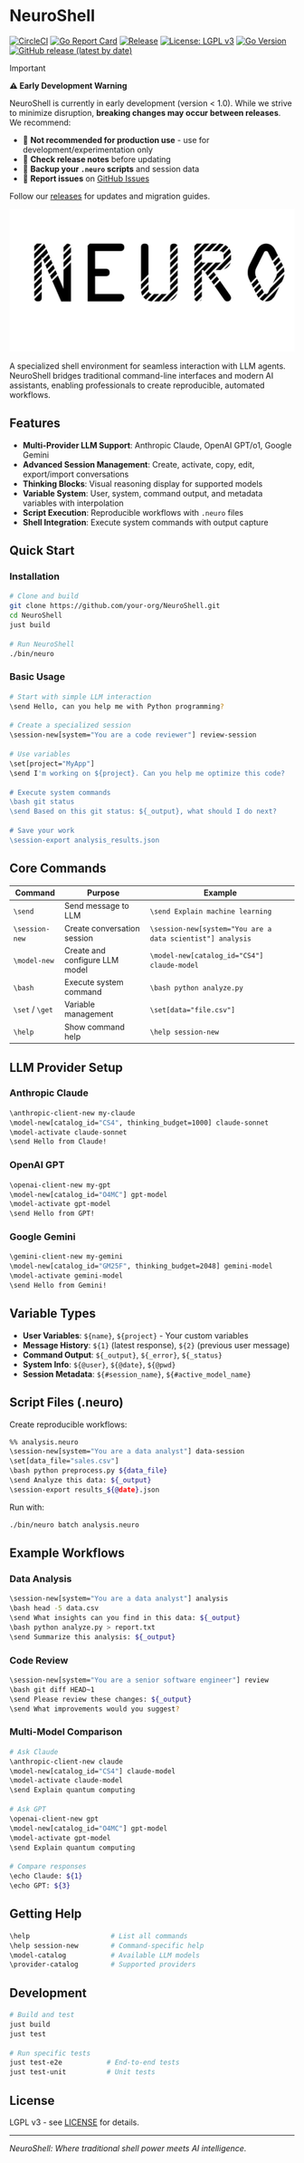 # NeuroShell

[![CircleCI](https://dl.circleci.com/status-badge/img/circleci/RjkGUoMoHBKh13iJmkaXTF/Pfh8uXKBx5881azXtzYpio/tree/main.svg?style=svg&circle-token=CCIPRJ_UA4CCuNuLUnf978JvYtAzb_299edc3497615f5f30d9653830038654df0c471b)](https://dl.circleci.com/status-badge/redirect/circleci/RjkGUoMoHBKh13iJmkaXTF/Pfh8uXKBx5881azXtzYpio/tree/main)
[![Go Report Card](https://goreportcard.com/badge/github.com/vitadin/NeuroShell)](https://goreportcard.com/report/github.com/vitadin/NeuroShell)
[![Release](https://github.com/vitadin/NeuroShell/actions/workflows/release.yml/badge.svg)](https://github.com/vitadin/NeuroShell/actions/workflows/release.yml)
[![License: LGPL v3](https://img.shields.io/badge/License-LGPL_v3-blue.svg)](https://www.gnu.org/licenses/lgpl-3.0)
[![Go Version](https://img.shields.io/github/go-mod/go-version/vitadin/NeuroShell)](https://github.com/vitadin/NeuroShell)
[![GitHub release (latest by date)](https://img.shields.io/github/v/release/vitadin/NeuroShell)](https://github.com/vitadin/NeuroShell/releases/latest)

> [!IMPORTANT]
> **⚠️ Early Development Warning**
>
> NeuroShell is currently in early development (version < 1.0). While we strive to minimize disruption, **breaking changes may occur between releases**. We recommend:
>
> - 🚫 **Not recommended for production use** - use for development/experimentation only
> - 📖 **Check release notes** before updating
> - 💾 **Backup your `.neuro` scripts** and session data
> - 🐛 **Report issues** on [GitHub Issues](https://github.com/vitadin/NeuroShell/issues)
>
> Follow our [releases](https://github.com/vitadin/NeuroShell/releases) for updates and migration guides.

![Neuro Logo](./assets/neurologo.svg)

A specialized shell environment for seamless interaction with LLM agents. NeuroShell bridges traditional command-line interfaces and modern AI assistants, enabling professionals to create reproducible, automated workflows.

## Features

- **Multi-Provider LLM Support**: Anthropic Claude, OpenAI GPT/o1, Google Gemini
- **Advanced Session Management**: Create, activate, copy, edit, export/import conversations
- **Thinking Blocks**: Visual reasoning display for supported models
- **Variable System**: User, system, command output, and metadata variables with interpolation
- **Script Execution**: Reproducible workflows with `.neuro` files
- **Shell Integration**: Execute system commands with output capture

## Quick Start

### Installation

```bash
# Clone and build
git clone https://github.com/your-org/NeuroShell.git
cd NeuroShell
just build

# Run NeuroShell
./bin/neuro
```

### Basic Usage

```bash
# Start with simple LLM interaction
\send Hello, can you help me with Python programming?

# Create a specialized session
\session-new[system="You are a code reviewer"] review-session

# Use variables
\set[project="MyApp"]
\send I'm working on ${project}. Can you help me optimize this code?

# Execute system commands
\bash git status
\send Based on this git status: ${_output}, what should I do next?

# Save your work
\session-export analysis_results.json
```

## Core Commands

| Command | Purpose | Example |
|---------|---------|---------|
| `\send` | Send message to LLM | `\send Explain machine learning` |
| `\session-new` | Create conversation session | `\session-new[system="You are a data scientist"] analysis` |
| `\model-new` | Create and configure LLM model | `\model-new[catalog_id="CS4"] claude-model` |
| `\bash` | Execute system command | `\bash python analyze.py` |
| `\set` / `\get` | Variable management | `\set[data="file.csv"]` |
| `\help` | Show command help | `\help session-new` |

## LLM Provider Setup

### Anthropic Claude
```bash
\anthropic-client-new my-claude
\model-new[catalog_id="CS4", thinking_budget=1000] claude-sonnet
\model-activate claude-sonnet
\send Hello from Claude!
```

### OpenAI GPT
```bash
\openai-client-new my-gpt
\model-new[catalog_id="O4MC"] gpt-model
\model-activate gpt-model
\send Hello from GPT!
```

### Google Gemini
```bash
\gemini-client-new my-gemini
\model-new[catalog_id="GM25F", thinking_budget=2048] gemini-model
\model-activate gemini-model
\send Hello from Gemini!
```

## Variable Types

- **User Variables**: `${name}`, `${project}` - Your custom variables
- **Message History**: `${1}` (latest response), `${2}` (previous user message)
- **Command Output**: `${_output}`, `${_error}`, `${_status}`
- **System Info**: `${@user}`, `${@date}`, `${@pwd}`
- **Session Metadata**: `${#session_name}`, `${#active_model_name}`

## Script Files (.neuro)

Create reproducible workflows:

```bash
%% analysis.neuro
\session-new[system="You are a data analyst"] data-session
\set[data_file="sales.csv"]
\bash python preprocess.py ${data_file}
\send Analyze this data: ${_output}
\session-export results_${@date}.json
```

Run with:
```bash
./bin/neuro batch analysis.neuro
```

## Example Workflows

### Data Analysis
```bash
\session-new[system="You are a data analyst"] analysis
\bash head -5 data.csv
\send What insights can you find in this data: ${_output}
\bash python analyze.py > report.txt
\send Summarize this analysis: ${_output}
```

### Code Review
```bash
\session-new[system="You are a senior software engineer"] review
\bash git diff HEAD~1
\send Please review these changes: ${_output}
\send What improvements would you suggest?
```

### Multi-Model Comparison
```bash
# Ask Claude
\anthropic-client-new claude
\model-new[catalog_id="CS4"] claude-model
\model-activate claude-model
\send Explain quantum computing

# Ask GPT
\openai-client-new gpt
\model-new[catalog_id="O4MC"] gpt-model
\model-activate gpt-model
\send Explain quantum computing

# Compare responses
\echo Claude: ${1}
\echo GPT: ${3}
```

## Getting Help

```bash
\help                    # List all commands
\help session-new        # Command-specific help
\model-catalog           # Available LLM models
\provider-catalog        # Supported providers
```

## Development

```bash
# Build and test
just build
just test

# Run specific tests
just test-e2e           # End-to-end tests
just test-unit          # Unit tests
```

## License

LGPL v3 - see [LICENSE](LICENSE) for details.

---

*NeuroShell: Where traditional shell power meets AI intelligence.*